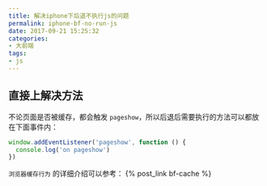 ```yaml
---
title: 解决iphone下后退不执行js的问题
permalink: iphone-bf-no-run-js
date: 2017-09-21 15:25:32
categories:
- 大前端
tags:
- js
---
```

## 直接上解决方法
不论页面是否被缓存，都会触发 `pageshow`，所以后退后需要执行的方法可以都放在下面事件内：
```javascript
window.addEventListener('pageshow', function () {
  console.log('on pageshow')
})
```
`浏览器缓存行为` 的详细介绍可以参考： {% post_link  bf-cache %}
